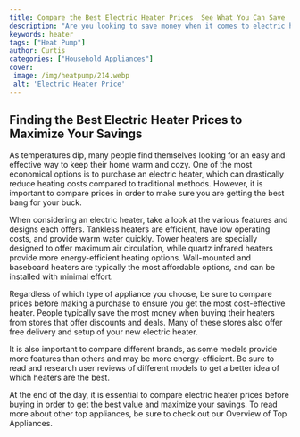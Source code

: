 ```yaml
---
title: Compare the Best Electric Heater Prices  See What You Can Save
description: "Are you looking to save money when it comes to electric heater prices Check out this blog post to compare the best electric heater prices and see how much you can save"
keywords: heater
tags: ["Heat Pump"]
author: Curtis
categories: ["Household Appliances"]
cover: 
 image: /img/heatpump/214.webp
 alt: 'Electric Heater Price'
---
```

## Finding the Best Electric Heater Prices to Maximize Your Savings
As temperatures dip, many people find themselves looking for an easy and effective way to keep their home warm and cozy. One of the most economical options is to purchase an electric heater, which can drastically reduce heating costs compared to traditional methods. However, it is important to compare prices in order to make sure you are getting the best bang for your buck. 

When considering an electric heater, take a look at the various features and designs each offers. Tankless heaters are efficient, have low operating costs, and provide warm water quickly. Tower heaters are specially designed to offer maximum air circulation, while quartz infrared heaters provide more energy-efficient heating options. Wall-mounted and baseboard heaters are typically the most affordable options, and can be installed with minimal effort.

Regardless of which type of appliance you choose, be sure to compare prices before making a purchase to ensure you get the most cost-effective heater. People typically save the most money when buying their heaters from stores that offer discounts and deals. Many of these stores also offer free delivery and setup of your new electric heater. 

It is also important to compare different brands, as some models provide more features than others and may be more energy-efficient. Be sure to read and research user reviews of different models to get a better idea of which heaters are the best.

At the end of the day, it is essential to compare electric heater prices before buying in order to get the best value and maximize your savings. To read more about other top appliances, be sure to check out our Overview of Top Appliances.
